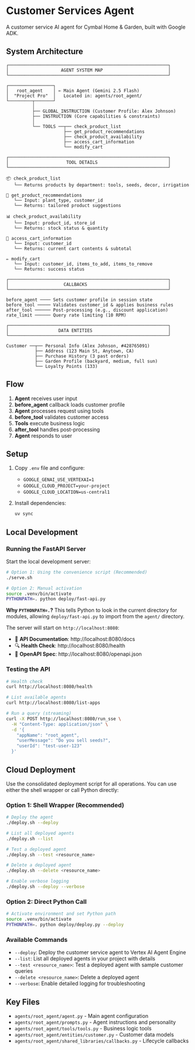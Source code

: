 
# Customer Services Agent

A customer service AI agent for Cymbal Home & Garden, built with Google ADK.

## System Architecture

```
┌─────────────────────────────────────────────────────────────┐
│                    AGENT SYSTEM MAP                         │
└─────────────────────────────────────────────────────────────┘

┌─────────────────┐
│   root_agent    │ ← Main Agent (Gemini 2.5 Flash)
│  "Project Pro"  │   Located in: agents/root_agent/
└─────────┬───────┘
          │
          ├── GLOBAL_INSTRUCTION (Customer Profile: Alex Johnson)
          ├── INSTRUCTION (Core capabilities & constraints)
          │
          └── TOOLS ──┬── check_product_list
                      ├── get_product_recommendations
                      ├── check_product_availability
                      ├── access_cart_information
                      └── modify_cart

┌─────────────────────────────────────────────────────────────┐
│                      TOOL DETAILS                           │
└─────────────────────────────────────────────────────────────┘

📦 check_product_list
   └── Returns products by department: tools, seeds, decor, irrigation

🎯 get_product_recommendations  
   └── Input: plant_type, customer_id
   └── Returns: tailored product suggestions

📊 check_product_availability
   └── Input: product_id, store_id
   └── Returns: stock status & quantity

🛒 access_cart_information
   └── Input: customer_id
   └── Returns: current cart contents & subtotal

✏️ modify_cart
   └── Input: customer_id, items_to_add, items_to_remove
   └── Returns: success status

┌─────────────────────────────────────────────────────────────┐
│                     CALLBACKS                               │
└─────────────────────────────────────────────────────────────┘

before_agent ──── Sets customer profile in session state
before_tool ───── Validates customer_id & applies business rules
after_tool ────── Post-processing (e.g., discount application)
rate_limit ────── Query rate limiting (10 RPM)

┌─────────────────────────────────────────────────────────────┐
│                   DATA ENTITIES                             │
└─────────────────────────────────────────────────────────────┘

Customer ──┬── Personal Info (Alex Johnson, #428765091)
           ├── Address (123 Main St, Anytown, CA)
           ├── Purchase History (3 past orders)
           ├── Garden Profile (backyard, medium, full sun)
           └── Loyalty Points (133)
```

## Flow

1. **Agent** receives user input
2. **before_agent** callback loads customer profile
3. **Agent** processes request using tools
4. **before_tool** validates customer access
5. **Tools** execute business logic
6. **after_tool** handles post-processing
7. **Agent** responds to user

## Setup

1. Copy `.env` file and configure:
   - `GOOGLE_GENAI_USE_VERTEXAI=1`
   - `GOOGLE_CLOUD_PROJECT=your-project`
   - `GOOGLE_CLOUD_LOCATION=us-central1`

2. Install dependencies:
   ```bash
   uv sync
   ```

## Local Development

### Running the FastAPI Server

Start the local development server:

```bash
# Option 1: Using the convenience script (Recommended)
./serve.sh

# Option 2: Manual activation
source .venv/bin/activate
PYTHONPATH=. python deploy/fast-api.py
```

**Why `PYTHONPATH=.`?** This tells Python to look in the current directory for modules, allowing `deploy/fast-api.py` to import from the `agent/` directory.

The server will start on `http://localhost:8080`:
- 📖 **API Documentation**: http://localhost:8080/docs
- 🔍 **Health Check**: http://localhost:8080/health
- 🎯 **OpenAPI Spec**: http://localhost:8080/openapi.json

### Testing the API

```bash
# Health check
curl http://localhost:8080/health

# List available agents
curl http://localhost:8080/list-apps

# Run a query (streaming)
curl -X POST http://localhost:8080/run_sse \
  -H "Content-Type: application/json" \
  -d '{
    "appName": "root_agent",
    "userMessage": "Do you sell seeds?",
    "userId": "test-user-123"
  }'
```

## Cloud Deployment

Use the consolidated deployment script for all operations. You can use either the shell wrapper or call Python directly:

### Option 1: Shell Wrapper (Recommended)
```bash
# Deploy the agent
./deploy.sh --deploy

# List all deployed agents
./deploy.sh --list

# Test a deployed agent
./deploy.sh --test <resource_name>

# Delete a deployed agent
./deploy.sh --delete <resource_name>

# Enable verbose logging
./deploy.sh --deploy --verbose
```

### Option 2: Direct Python Call
```bash
# Activate environment and set Python path
source .venv/bin/activate
PYTHONPATH=. python deploy/deploy.py --deploy
```

### Available Commands
- `--deploy`: Deploy the customer service agent to Vertex AI Agent Engine
- `--list`: List all deployed agents in your project with details
- `--test <resource_name>`: Test a deployed agent with sample customer queries
- `--delete <resource_name>`: Delete a deployed agent
- `--verbose`: Enable detailed logging for troubleshooting

## Key Files

- `agents/root_agent/agent.py` - Main agent configuration
- `agents/root_agent/prompts.py` - Agent instructions and personality
- `agents/root_agent/tools/tools.py` - Business logic tools
- `agents/root_agent/entities/customer.py` - Customer data models
- `agents/root_agent/shared_libraries/callbacks.py` - Lifecycle callbacks